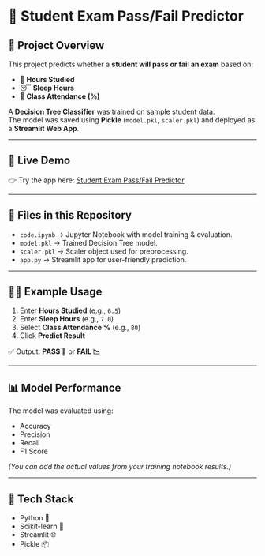 # 📘 Student Exam Pass/Fail Predictor

## 🔹 Project Overview  
This project predicts whether a **student will pass or fail an exam** based on:  
- 📖 **Hours Studied**  
- 😴 **Sleep Hours**  
- 🏫 **Class Attendance (%)**  

A **Decision Tree Classifier** was trained on sample student data.  
The model was saved using **Pickle** (`model.pkl`, `scaler.pkl`) and deployed as a **Streamlit Web App**.  

---

## 🚀 Live Demo  
👉 Try the app here: [Student Exam Pass/Fail Predictor](https://svm-and-decision-tree-tasks---student-pass-or-fail-q3zcwconvf4.streamlit.app/)  

---

## 📂 Files in this Repository
- `code.ipynb` → Jupyter Notebook with model training & evaluation.  
- `model.pkl` → Trained Decision Tree model.  
- `scaler.pkl` → Scaler object used for preprocessing.  
- `app.py` → Streamlit app for user-friendly prediction.  

---

## 🧑‍💻 Example Usage
1. Enter **Hours Studied** (e.g., `6.5`)  
2. Enter **Sleep Hours** (e.g., `7.0`)  
3. Select **Class Attendance %** (e.g., `80`)  
4. Click **Predict Result**  

✅ Output: **PASS 🎉** or **FAIL 📉**  

---

## 📊 Model Performance
The model was evaluated using:  
- Accuracy  
- Precision  
- Recall  
- F1 Score  

*(You can add the actual values from your training notebook results.)*  

---

## 📌 Tech Stack
- Python 🐍  
- Scikit-learn 🤖  
- Streamlit 🌐  
- Pickle 📦  
